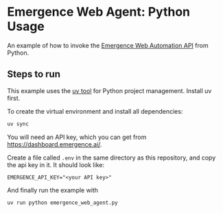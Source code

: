 # Emergence Web Agent: Python Usage

An example of how to invoke the [Emergence Web Automation API][1] from Python.

[1]: https://www.emergence.ai/web-automation-api

## Steps to run

This example uses the [uv tool][2] for Python project management. Install uv first.

[2]: https://github.com/astral-sh/uv

To create the virtual environment and install all dependencies:

```bash
uv sync
```

You will need an API key, which you can get from https://dashboard.emergence.ai/. 

Create a file called `.env` in the same directory as this repository, and copy the api key in it. It should look like:

```
EMERGENCE_API_KEY="<your API key>"
```

And finally run the example with

```bash
uv run python emergence_web_agent.py
```
